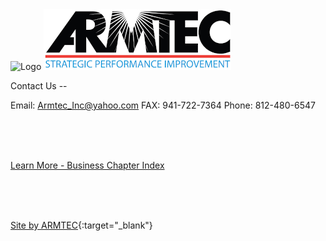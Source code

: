 
 <img src="/ARMTEC/book/images/media/ARMTEC Logo Medium+.png" alt="Logo">
 
<img src="book/images/media/ARMTEC Logo Medium+.png" alt="Logo">

Contact Us --

Email: Armtec_Inc@yahoo.com
FAX: 941-722-7364
Phone: 812-480-6547

<br>
<br>
<br>

[Learn More - Business Chapter Index](../chapters.md#business)

<br>
<br>
<br>

[Site by ARMTEC](https://www.drupal.org/u/emofsnead){:target="_blank"}
